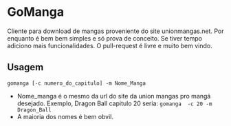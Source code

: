 # GoManga
Cliente para download de mangas proveniente do site unionmangas.net. Por enquanto é bem bem simples e só prova de conceito. Se tiver tempo adiciono mais funcionalidades. O pull-request é livre e muito bem vindo.

## Usagem
``` 
gomanga [-c numero_do_capitulo] -m Nome_Manga
```
- Nome_manga é o mesmo da url do site da union mangas pro mangá desejado. Exemplo, Dragon Ball capitulo 20 seria: `gomanga  -c 20 -m Dragon_Ball`
- A maioria dos nomes é bem obvil.

